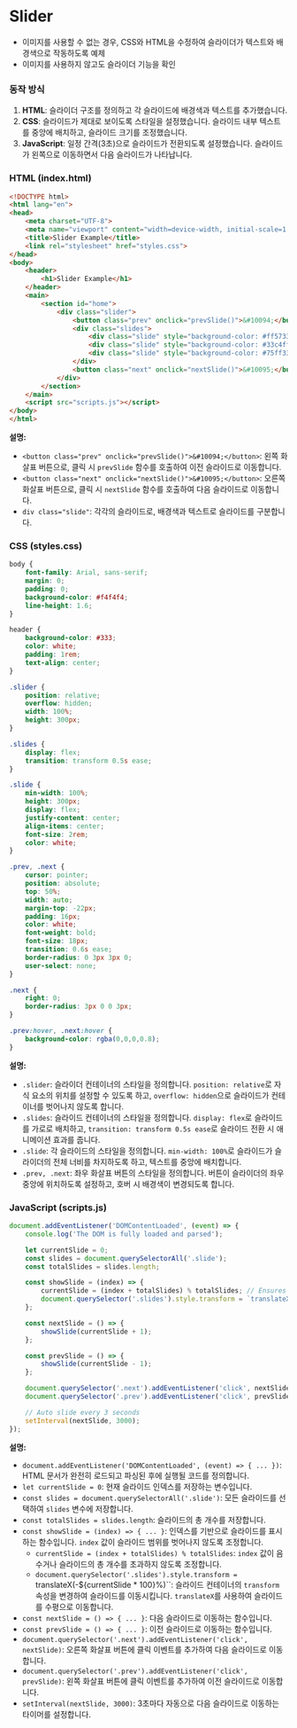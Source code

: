 # Slider
- 이미지를 사용할 수 없는 경우, CSS와 HTML을 수정하여 슬라이더가 텍스트와 배경색으로 작동하도록 예제
- 이미지를 사용하지 않고도 슬라이더 기능을 확인


### 동작 방식

1. **HTML**: 슬라이더 구조를 정의하고 각 슬라이드에 배경색과 텍스트를 추가했습니다.
2. **CSS**: 슬라이드가 제대로 보이도록 스타일을 설정했습니다. 슬라이드 내부 텍스트를 중앙에 배치하고, 슬라이드 크기를 조정했습니다.
3. **JavaScript**: 일정 간격(3초)으로 슬라이드가 전환되도록 설정했습니다. 슬라이드가 왼쪽으로 이동하면서 다음 슬라이드가 나타납니다.


### HTML (index.html)
```html
<!DOCTYPE html>
<html lang="en">
<head>
    <meta charset="UTF-8">
    <meta name="viewport" content="width=device-width, initial-scale=1.0">
    <title>Slider Example</title>
    <link rel="stylesheet" href="styles.css">
</head>
<body>
    <header>
        <h1>Slider Example</h1>
    </header>
    <main>
        <section id="home">
            <div class="slider">
                <button class="prev" onclick="prevSlide()">&#10094;</button>
                <div class="slides">
                    <div class="slide" style="background-color: #ff5733;">Slide 1</div>
                    <div class="slide" style="background-color: #33c4ff;">Slide 2</div>
                    <div class="slide" style="background-color: #75ff33;">Slide 3</div>
                </div>
                <button class="next" onclick="nextSlide()">&#10095;</button>
            </div>
        </section>
    </main>
    <script src="scripts.js"></script>
</body>
</html>
```

**설명:**
- `<button class="prev" onclick="prevSlide()">&#10094;</button>`: 왼쪽 화살표 버튼으로, 클릭 시 `prevSlide` 함수를 호출하여 이전 슬라이드로 이동합니다.
- `<button class="next" onclick="nextSlide()">&#10095;</button>`: 오른쪽 화살표 버튼으로, 클릭 시 `nextSlide` 함수를 호출하여 다음 슬라이드로 이동합니다.
- `div class="slide"`: 각각의 슬라이드로, 배경색과 텍스트로 슬라이드를 구분합니다.

### CSS (styles.css)
```css
body {
    font-family: Arial, sans-serif;
    margin: 0;
    padding: 0;
    background-color: #f4f4f4;
    line-height: 1.6;
}

header {
    background-color: #333;
    color: white;
    padding: 1rem;
    text-align: center;
}

.slider {
    position: relative;
    overflow: hidden;
    width: 100%;
    height: 300px;
}

.slides {
    display: flex;
    transition: transform 0.5s ease;
}

.slide {
    min-width: 100%;
    height: 300px;
    display: flex;
    justify-content: center;
    align-items: center;
    font-size: 2rem;
    color: white;
}

.prev, .next {
    cursor: pointer;
    position: absolute;
    top: 50%;
    width: auto;
    margin-top: -22px;
    padding: 16px;
    color: white;
    font-weight: bold;
    font-size: 18px;
    transition: 0.6s ease;
    border-radius: 0 3px 3px 0;
    user-select: none;
}

.next {
    right: 0;
    border-radius: 3px 0 0 3px;
}

.prev:hover, .next:hover {
    background-color: rgba(0,0,0,0.8);
}
```

**설명:**
- `.slider`: 슬라이더 컨테이너의 스타일을 정의합니다. `position: relative`로 자식 요소의 위치를 설정할 수 있도록 하고, `overflow: hidden`으로 슬라이드가 컨테이너를 벗어나지 않도록 합니다.
- `.slides`: 슬라이드 컨테이너의 스타일을 정의합니다. `display: flex`로 슬라이드를 가로로 배치하고, `transition: transform 0.5s ease`로 슬라이드 전환 시 애니메이션 효과를 줍니다.
- `.slide`: 각 슬라이드의 스타일을 정의합니다. `min-width: 100%`로 슬라이드가 슬라이더의 전체 너비를 차지하도록 하고, 텍스트를 중앙에 배치합니다.
- `.prev, .next`: 좌우 화살표 버튼의 스타일을 정의합니다. 버튼이 슬라이더의 좌우 중앙에 위치하도록 설정하고, 호버 시 배경색이 변경되도록 합니다.

### JavaScript (scripts.js)
```javascript
document.addEventListener('DOMContentLoaded', (event) => {
    console.log('The DOM is fully loaded and parsed');

    let currentSlide = 0;
    const slides = document.querySelectorAll('.slide');
    const totalSlides = slides.length;

    const showSlide = (index) => {
        currentSlide = (index + totalSlides) % totalSlides; // Ensures the index is within the bounds
        document.querySelector('.slides').style.transform = `translateX(-${currentSlide * 100}%)`;
    };

    const nextSlide = () => {
        showSlide(currentSlide + 1);
    };

    const prevSlide = () => {
        showSlide(currentSlide - 1);
    };

    document.querySelector('.next').addEventListener('click', nextSlide);
    document.querySelector('.prev').addEventListener('click', prevSlide);

    // Auto slide every 3 seconds
    setInterval(nextSlide, 3000);
});
```

**설명:**
- `document.addEventListener('DOMContentLoaded', (event) => { ... })`: HTML 문서가 완전히 로드되고 파싱된 후에 실행될 코드를 정의합니다.
- `let currentSlide = 0`: 현재 슬라이드 인덱스를 저장하는 변수입니다.
- `const slides = document.querySelectorAll('.slide')`: 모든 슬라이드를 선택하여 `slides` 변수에 저장합니다.
- `const totalSlides = slides.length`: 슬라이드의 총 개수를 저장합니다.
- `const showSlide = (index) => { ... }`: 인덱스를 기반으로 슬라이드를 표시하는 함수입니다. `index` 값이 슬라이드 범위를 벗어나지 않도록 조정합니다.
  - `currentSlide = (index + totalSlides) % totalSlides`: `index` 값이 음수거나 슬라이드의 총 개수를 초과하지 않도록 조정합니다.
  - `document.querySelector('.slides').style.transform = `translateX(-${currentSlide * 100}%)``: 슬라이드 컨테이너의 `transform` 속성을 변경하여 슬라이드를 이동시킵니다. `translateX`를 사용하여 슬라이드를 수평으로 이동합니다.
- `const nextSlide = () => { ... }`: 다음 슬라이드로 이동하는 함수입니다.
- `const prevSlide = () => { ... }`: 이전 슬라이드로 이동하는 함수입니다.
- `document.querySelector('.next').addEventListener('click', nextSlide)`: 오른쪽 화살표 버튼에 클릭 이벤트를 추가하여 다음 슬라이드로 이동합니다.
- `document.querySelector('.prev').addEventListener('click', prevSlide)`: 왼쪽 화살표 버튼에 클릭 이벤트를 추가하여 이전 슬라이드로 이동합니다.
- `setInterval(nextSlide, 3000)`: 3초마다 자동으로 다음 슬라이드로 이동하는 타이머를 설정합니다.

